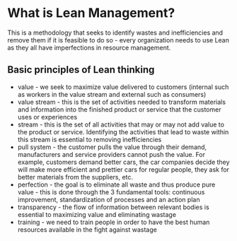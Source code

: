 # What is Lean Management?
This is a methodology that seeks to identify wastes and inefficiencies and remove them if it is feasible to do so - every organization needs to use Lean as they all have imperfections in resource management.

## Basic principles of Lean thinking
- value - we seek to maximize value delivered to customers (internal such as workers in the value stream and external such as consumers)
- value stream - this is the set of activities needed to transform materials and information into the finished product or service that the customer uses or experiences
- stream - this is the set of all activities that may or may not add value to the product or service. Identifying the activities that lead to waste within this stream is essential to removing inefficiencies
- pull system - the customer pulls the value through their demand, manufacturers and service providers cannot push the value. For example, customers demand better cars, the car companies decide they will make more efficient and prettier cars for regular people, they ask for better materials from the suppliers, etc.
- perfection - the goal is to eliminate all waste and thus produce pure value - this is done through the 3 fundamental tools: continuous improvement, standardization of processes and an action plan
- transparency - the flow of information between relevant bodies is essential to maximizing value and eliminating wastage
- training - we need to train people in order to have the best human resources available in the fight against wastage
